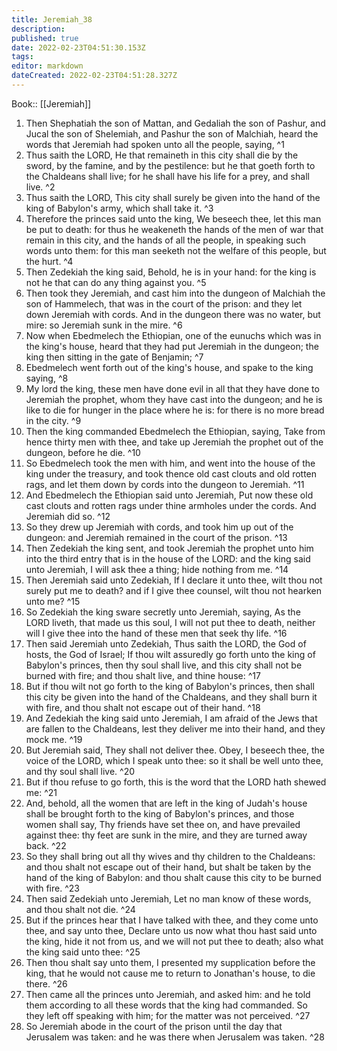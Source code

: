 ```yaml
---
title: Jeremiah_38
description: 
published: true
date: 2022-02-23T04:51:30.153Z
tags: 
editor: markdown
dateCreated: 2022-02-23T04:51:28.327Z
---
```


 Book:: [[Jeremiah]]
 1. Then Shephatiah the son of Mattan, and Gedaliah the son of Pashur, and Jucal the son of Shelemiah, and Pashur the son of Malchiah, heard the words that Jeremiah had spoken unto all the people, saying, ^1
 2. Thus saith the LORD, He that remaineth in this city shall die by the sword, by the famine, and by the pestilence: but he that goeth forth to the Chaldeans shall live; for he shall have his life for a prey, and shall live. ^2
 3. Thus saith the LORD, This city shall surely be given into the hand of the king of Babylon's army, which shall take it. ^3
 4. Therefore the princes said unto the king, We beseech thee, let this man be put to death: for thus he weakeneth the hands of the men of war that remain in this city, and the hands of all the people, in speaking such words unto them: for this man seeketh not the welfare of this people, but the hurt. ^4
 5. Then Zedekiah the king said, Behold, he is in your hand: for the king is not he that can do any thing against you. ^5
 6. Then took they Jeremiah, and cast him into the dungeon of Malchiah the son of Hammelech, that was in the court of the prison: and they let down Jeremiah with cords. And in the dungeon there was no water, but mire: so Jeremiah sunk in the mire. ^6
 7. Now when Ebedmelech the Ethiopian, one of the eunuchs which was in the king's house, heard that they had put Jeremiah in the dungeon; the king then sitting in the gate of Benjamin; ^7
 8. Ebedmelech went forth out of the king's house, and spake to the king saying, ^8
 9. My lord the king, these men have done evil in all that they have done to Jeremiah the prophet, whom they have cast into the dungeon; and he is like to die for hunger in the place where he is: for there is no more bread in the city. ^9
 10. Then the king commanded Ebedmelech the Ethiopian, saying, Take from hence thirty men with thee, and take up Jeremiah the prophet out of the dungeon, before he die. ^10
 11. So Ebedmelech took the men with him, and went into the house of the king under the treasury, and took thence old cast clouts and old rotten rags, and let them down by cords into the dungeon to Jeremiah. ^11
 12. And Ebedmelech the Ethiopian said unto Jeremiah, Put now these old cast clouts and rotten rags under thine armholes under the cords. And Jeremiah did so. ^12
 13. So they drew up Jeremiah with cords, and took him up out of the dungeon: and Jeremiah remained in the court of the prison. ^13
 14. Then Zedekiah the king sent, and took Jeremiah the prophet unto him into the third entry that is in the house of the LORD: and the king said unto Jeremiah, I will ask thee a thing; hide nothing from me. ^14
 15. Then Jeremiah said unto Zedekiah, If I declare it unto thee, wilt thou not surely put me to death? and if I give thee counsel, wilt thou not hearken unto me? ^15
 16. So Zedekiah the king sware secretly unto Jeremiah, saying, As the LORD liveth, that made us this soul, I will not put thee to death, neither will I give thee into the hand of these men that seek thy life. ^16
 17. Then said Jeremiah unto Zedekiah, Thus saith the LORD, the God of hosts, the God of Israel; If thou wilt assuredly go forth unto the king of Babylon's princes, then thy soul shall live, and this city shall not be burned with fire; and thou shalt live, and thine house: ^17
 18. But if thou wilt not go forth to the king of Babylon's princes, then shall this city be given into the hand of the Chaldeans, and they shall burn it with fire, and thou shalt not escape out of their hand. ^18
 19. And Zedekiah the king said unto Jeremiah, I am afraid of the Jews that are fallen to the Chaldeans, lest they deliver me into their hand, and they mock me. ^19
 20. But Jeremiah said, They shall not deliver thee. Obey, I beseech thee, the voice of the LORD, which I speak unto thee: so it shall be well unto thee, and thy soul shall live. ^20
 21. But if thou refuse to go forth, this is the word that the LORD hath shewed me: ^21
 22. And, behold, all the women that are left in the king of Judah's house shall be brought forth to the king of Babylon's princes, and those women shall say, Thy friends have set thee on, and have prevailed against thee: thy feet are sunk in the mire, and they are turned away back. ^22
 23. So they shall bring out all thy wives and thy children to the Chaldeans: and thou shalt not escape out of their hand, but shalt be taken by the hand of the king of Babylon: and thou shalt cause this city to be burned with fire. ^23
 24. Then said Zedekiah unto Jeremiah, Let no man know of these words, and thou shalt not die. ^24
 25. But if the princes hear that I have talked with thee, and they come unto thee, and say unto thee, Declare unto us now what thou hast said unto the king, hide it not from us, and we will not put thee to death; also what the king said unto thee: ^25
 26. Then thou shalt say unto them, I presented my supplication before the king, that he would not cause me to return to Jonathan's house, to die there. ^26
 27. Then came all the princes unto Jeremiah, and asked him: and he told them according to all these words that the king had commanded. So they left off speaking with him; for the matter was not perceived. ^27
 28. So Jeremiah abode in the court of the prison until the day that Jerusalem was taken: and he was there when Jerusalem was taken. ^28

